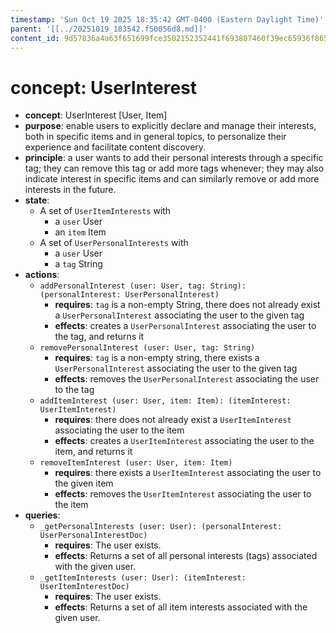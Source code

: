 ```yaml
---
timestamp: 'Sun Oct 19 2025 18:35:42 GMT-0400 (Eastern Daylight Time)'
parent: '[[../20251019_183542.f50056d8.md]]'
content_id: 9d57836a4a63f651699fce3502152352441f693807460f39ec65936f8651aecb
---
```


# concept: UserInterest

* **concept**: UserInterest \[User, Item]
* **purpose**: enable users to explicitly declare and manage their interests, both in specific items and in general topics, to personalize their experience and facilitate content discovery.
* **principle**: a user wants to add their personal interests through a specific tag; they can remove this tag or add more tags whenever; they may also indicate interest in specific items and can similarly remove or add more interests in the future.
* **state**:
  * A set of `UserItemInterests` with
    * a `user` User
    * an `item` Item
  * A set of `UserPersonalInterests` with
    * a `user` User
    * a `tag` String
* **actions**:
  * `addPersonalInterest (user: User, tag: String): (personalInterest: UserPersonalInterest)`
    * **requires**: `tag` is a non-empty String, there does not already exist a `UserPersonalInterest` associating the user to the given tag
    * **effects**: creates a `UserPersonalInterest` associating the user to the tag, and returns it
  * `removePersonalInterest (user: User, tag: String)`
    * **requires**: `tag` is a non-empty string, there exists a `UserPersonalInterest` associating the user to the given tag
    * **effects**: removes the `UserPersonalInterest` associating the user to the tag
  * `addItemInterest (user: User, item: Item): (itemInterest: UserItemInterest)`
    * **requires**: there does not already exist a `UserItemInterest` associating the user to the item
    * **effects**: creates a `UserItemInterest` associating the user to the item, and returns it
  * `removeItemInterest (user: User, item: Item)`
    * **requires**: there exists a `UserItemInterest` associating the user to the given item
    * **effects**: removes the `UserItemInterest` associating the user to the item
* **queries**:
  * `_getPersonalInterests (user: User): (personalInterest: UserPersonalInterestDoc)`
    * **requires**: The user exists.
    * **effects**: Returns a set of all personal interests (tags) associated with the given user.
  * `_getItemInterests (user: User): (itemInterest: UserItemInterestDoc)`
    * **requires**: The user exists.
    * **effects**: Returns a set of all item interests associated with the given user.

